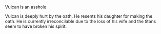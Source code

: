 Vulcan is an asshole

Vulcan is deeply hurt by the oath. He resents his daughter for making the oath. He is currently irreconcilable due to the loss of his wife and the titans seem to have broken his spirit. 